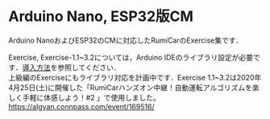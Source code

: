 # Arduino Nano, ESP32版CM

Arduino NanoおよびESP32のCMに対応したRumiCarのExercise集です．

Exercise, Exercise-1.1~3.2については，Arduino IDEのライブラリ設定が必要です．[導入方法](./Libraries/README.md)を参照してください．    
上級編のExerciseにもライブラリ対応を計画中です．Exercise 1.1~3.2は2020年4月25日(土)に開催した「RumiCarハンズオン中継！自動運転アルゴリズムを楽しく手軽に体感しよう！#2 」で使用しました。 https://algyan.connpass.com/event/169516/
